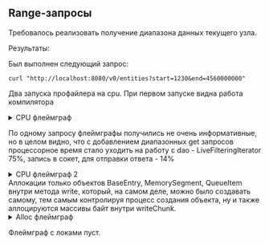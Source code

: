 ## Range-запросы
Требовалось реализовать получение диапазона данных текущего узла.

Результаты:
 
Был выполнен следующий запрос: 

```curl "http://localhost:8080/v0/entities?start=1230&end=4560000000" ```


Два запуска профайлера на cpu. При первом запуске видна работа компилятора 
<details>
<summary>CPU флеймграф</summary>
<img alt="cpu" src="../hw6/profiler/cpu1.png">
</details>

По одному запросу флеймграфы получились не очень информативные, но в целом видно, что с добавлением диапазонных get запросов процессорное время стало уходить на работу с dao - LiveFilteringIterator 75%, запись в сокет, для отправки ответа - 14% 
<details>
<summary>CPU флеймграф 2 </summary>
<img alt="cpu" src="../hw6/profiler/cpu2.png">
</details>
Аллокации только объектов BaseEntry, MemorySegment, QueueItem внутри метода write, который, на самом деле, можно было создавать самому, тем самым контролируя процесс создания объекта, ну и также аллоцируются массивы байт внутри writeChunk.
<details>
<summary>Alloc флеймграф</summary>
<img alt="alloc" src="../hw6/profiler/alloc.png">
</details>

 Флеймграф с локами пуст. 
